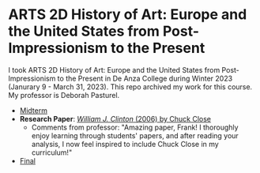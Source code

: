 # ARTS 2D History of Art: Europe and the United States from Post-Impressionism to the Present

I took ARTS 2D History of Art: Europe and the United States from Post-Impressionism to the Present in De Anza College during Winter 2023 (Janurary 9 - March 31, 2023). This repo archived my work for this course. My professor is Deborah Pasturel.
* [Midterm](ARTS%202D%20Midterm.pdf)
* **Research Paper**: [*William J. Clinton* (2006) by Chuck Close](ARTS2DFinalPaper.pdf)
  * Comments from professor: "Amazing paper, Frank! I thoroughly enjoy learning through students' papers, and after reading your analysis, I now feel inspired to include Chuck Close in my curriculum!"
* [Final](ARTS%202D%20Final.pdf)
